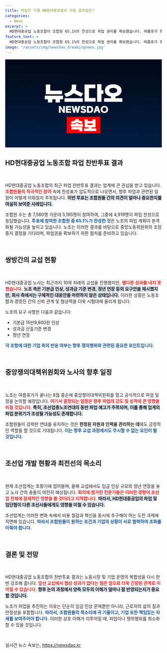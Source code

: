 ```yaml
---
title: 파업안 가결 HD현대중공업의 다음 움직임은?
categories:
  - News
excerpt: >
  HD현대중공업 노동조합이 조합원 65.1%의 찬성으로 파업 권리를 확보했습니다. 여름휴가 후 예정된 일정에서 파업 방안을 논의하며, 조선업종노조연대와 함께 동반 파업도 예고했습니다. 긴장감 넘치는 교섭의 향방이 주목됩니다!
feature_text: >
  HD현대중공업 노동조합이 조합원 65.1%의 찬성으로 파업 권리를 확보했습니다. 여름휴가 후 예정된 일정에서 파업 방안을 논의하며, 조선업종노조연대와 함께 동반 파업도 예고했습니다. 긴장감 넘치는 교섭의 향방이 주목됩니다!
image: '/assets/img/newsdao_breakingnews.jpg'
---
```


<p><img src="/assets/img/newsdao_breakingnews.jpg" alt="pcversion 속보" /></p>

<h2 data-ke-size="size26">HD현대중공업 노동조합 파업 찬반투표 결과</h2>

<p data-ke-size="size16">&nbsp;</p>

<p>HD현대중공업 노동조합의 최근 파업 찬반투표 결과는 업계에 큰 관심을 받고 있습니다. <b><span style="color: #ee2323;">조합원들의 적극적인 참여</span></b> 속에 찬성표가 압도적으로 나오면서, 향후 파업과 관련된 일정이 어떻게 이뤄질지 주목됩니다. <b><span style="background-color: #21538527;">이번 투표는 조합원들 간의 의견이 얼마나 중요한지를 여실히 보여준 사례입니다.</span></b> </p>

<p>조합원 수는 총 7,560명 가운데 5,195명이 참여하여, 그중에 4,919명이 파업 찬성으로 응답했습니다. <b><span style="color: #1a5490;">투표에 참여한 조합원 중 65.1%가 찬성한 것</span></b>은 노조의 파업 계획이 본격화될 가능성을 높이고 있습니다. 노조는 이러한 결과를 바탕으로 중앙노동위원회의 조정 중지 결정을 기다리며, 파업권을 확보하기 위한 절차를 준비하고 있습니다.</p>

<p data-ke-size="size16">&nbsp;</p>

<h2 data-ke-size="size26">쌍방간의 교섭 현황</h2>

<p data-ke-size="size16">&nbsp;</p>

<p>HD현대중공업 노사는 최근까지 10여 차례의 교섭을 진행했지만, <b><span style="color: #ee2323;">별다른 성과를 내지 못했습니다.</span></b> <b><span style="background-color: #21538527;">노조 측은 기본급 인상, 성과금 기준 변경, 정년 연장 등의 요구안을 제시했지만, 회사 측에서는 구체적인 대응안을 마련하지 않은 상태입니다.</span></b> 이러한 상황은 노동조합과 경영진 간의 신뢰 관계 및 협상력을 더욱 시험대에 올리게 됩니다.</p>

<p>노조의 요구 사항은 다음과 같습니다:</p>

<ul>
    <li>기본급 15만9,800원 인상</li>
    <li>성과금 산출기준 변경</li>
    <li>정년 연장</li>
</ul>

<p><b><span style="color: #1a5490;">각 조항에 대한 기업 측의 반응 여부는 향후 쟁의행위와 관련된 중요한 포인트입니다.</span></b></p>

<p data-ke-size="size16">&nbsp;</p>

<h2 data-ke-size="size26">중앙쟁의대책위원회와 노사의 향후 일정</h2>

<p data-ke-size="size16">&nbsp;</p>

<p>노조는 여름휴가가 끝나는 8월 중순에 중앙쟁의대책위원회를 열고 공식적으로 파업 일정을 논의할 예정입니다. <b><span style="color: #ee2323;">여기서 결정되는 일정은 향후 파업의 강도 및 성격에 큰 영향을 미칠 것입니다.</span></b> <b><span style="background-color: #21538527;">특히, 조선업종노조연대의 동반 파업 예고가 주목되며, 이를 통해 업계의 파업 분위기가 조성될 가능성도 존재합니다.</span></b> </p>

<p>조합원들이 강력한 연대를 유지하는 것은 <strong>한정된 자원과 인력을 관리하는 데</strong>에도 긍정적인 역할을 할 것으로 기대됩니다. <b><span style="color: #1a5490;">이는 향후 교섭 과정에서도 무시할 수 없는 요인이 될 것입니다.</span></b></p>

<p data-ke-size="size16">&nbsp;</p>

<h2 data-ke-size="size26">조선업 개발 현황과 최전선의 목소리</h2>

<p data-ke-size="size16">&nbsp;</p>

<p>현재 조선업계는 호황기에 접어들며, 올해 교섭에서도 임금 인상 규모와 정년 연장을 놓고 노사 간의 충돌이 여전히 예상됩니다. <b><span style="color: #ee2323;">회의에 참가한 전문가들은 이러한 경향이 조선업 전체에 잠재적인 영향을 줄 것이라고 지적합니다.</span></b> <b><span style="background-color: #21538527;">따라서, HD현대중공업의 파업 및 임단협이 다른 조선사들에게도 영향을 미칠 수 있습니다.</span></b> </p>

<p>조선업계는 이러한 변화 속에서 비용 절감과 혁신을 동시에 추구해야 하는 도전 과제에 직면해 있습니다. <b><span style="color: #1a5490;">따라서 조합원들이 원하는 조건과 기업의 상황이 서로 협력하여 조화를 이뤄야 합니다.</span></b></p>

<p data-ke-size="size16">&nbsp;</p>

<h2 data-ke-size="size26">결론 및 전망</h2>

<p data-ke-size="size16">&nbsp;</p>

<p>HD현대중공업 노동조합의 찬반투표 결과는 노동시장 및 기업 운영의 복합성을 다시 한 번 강조해 줍니다. <b><span style="color: #ee2323;">앞선 교섭에서 협상 성과가 없다는 점은 앞으로 더욱 긴장된 관계로 이어질 수 있습니다.</span></b> <b><span style="background-color: #21538527;">향후 논의 과정에서 양측 모두의 이해가 얼마나 잘 반영되는지가 중요할 것입니다.</span></b></p>

<p>노조가 파업을 추진하는 이유는 단순히 임금 인상 문제뿐만 아니라, 근로자의 삶의 질과 안정성을 포함합니다. <b><span style="color: #1a5490;">따라서, 조합원들의 목소리에 귀 기울이고, 기업 또한 책임있는 자세를 보여주어야 합니다.</span></b> 이러한 상호 이해가 이루어질 때, 파업이나 쟁의행위를 최소화할 수 있을 것입니다. </p>

<p data-ke-size="size16">&nbsp;</p>
실시간 뉴스 속보는, <a href="https://newsdao.kr" rel="dofollow">https://newsdao.kr</a>


